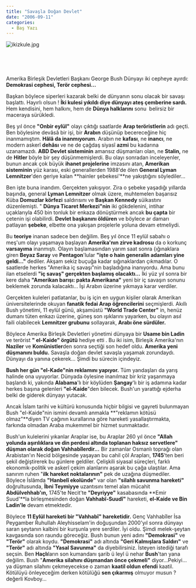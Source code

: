 ```yaml
---
title: "Savaşla Doğan Devlet"
date: "2006-09-11"
categories: 
  - Baş Yazı
---
```


![ikizkule.jpg](/uploads/2006/09/ikizkule.jpg)

  

  

Amerika Birleşik Devletleri Başkanı George Bush Dünyayı iki cepheye ayırdı: **Demokrasi cephesi, Terör cephesi...**

Başkan böylece siperleri kazarak belki de dünyanın sonu olacak bir savaşı başlattı. Hayırlı olsun ! **İki kulesi yıkıldı diye dünyayı ateş çemberine sardı.** Hem kendisini, hem halkını, hem de **Dünya halklarını** sonu  belirsiz bir maceraya sürükledi.

Beş yıl önce **"Onbir eylül"** olayı çıktığı saatlarde **Arap teröristlerin** adı geçti. Ben böylesine devâsâ bir işi, bir **Arabın** düşünüp becereceğine hiç inanmamıştım. **Hâlâ da inanmıyorum**. Arabın ne **kafası**, ne **inancı**, ne modern askerî **dehâsı** ve ne de çağdaş siyasî **azmi** bu kadarına uzanamazdı. **ABD Devlet sisteminin** amansız düşmanları olan, ne **Stalin,** ne de **Hitler** böyle bir şey düşünmemişlerdi. Bu olayı sonradan inceleyenler, bunun ancak çok büyük **ihanet projelerine** imzasını atan, **Amerikan sisteminin** yüz karası, eski generallerden 1988'de ölen **General Lyman** **Lemnitzer**'den geriye kalan **hainler şebekesi'**ne yakıştığını söylediler...

Ben işte buna inandım. Gerçekten yakışıyor. Zira o şebeke yaşadığı yıllarda başında, general **Lyman Lemnitzer** olmak üzere, muhtemelen başarısız Küba **Domuzlar körfezi** saldırısını ve **Başkan Kennedy** süikastını düzenlemişti. " **Dünya Ticaret Merkezi"nin** iki gökdelenini, intihar uçaklarıyla 450 bin tonluk bir enkaza dönüştürmek ancak **bu çapta** bir çetenin işi olabilirdi. **Devlet başkanını öldüren** ve böylece ar damarı patlayan **şebeke**, elbette ona yakışan projelerle yoluna devam etmeliydi.

Bu **teoriye** inanan sadece ben değilim. Beş yıl önce 11 eylül sabahı o meş'um olayı yaşamaya başlayan **Amerika'nın zirve kadrosu** da o korkunç **varsayıma** inanmıştı. Olayın başlamasından yarım saat sonra {ığınaklara giren **Beyaz Saray** ve **Pentagon**'lular **"işte o hain generalin adamları yine geldi..."** dediler. Akşam sekiz buçuğa kadar sığınaklardan çıkmadılar. O saatlerde herkes "Amerika iç savaşı"nin başladığına inanıyordu. Ama bunu ilan etselerdi **"iç savaş" gerçekten başlamış olacaktı...** İki yüz yıl sonra bir kere daha **"Amerikan barışı: pakta Amerikana"** yeni bir iç savaşın sonunu beklemek zorunda kalacaktı... İşi Arabın üzerine yıkmaya karar verdiler.

Gerçekten kuleleri patlatanlar, bu iş için en uygun kişiler olarak Amerikan üniversitelerinde okuyan **fanatik fedai Arap öğrencilerini** seçmişlerdi. Akıllı Bush yönetimi, 11 eylül günü, akşamüstü **"World Trade Center"** in, henüz dumanı tüten enkazı üzerine, güneş son ışıklarını yayarken, bu olayın asıl faili olabilecek **Lemnitzer grubunu** sollayarak, **Arabı öne sürdüler.**

Böylece Amerika Birleşik Devletleri yönetimi dünyaya bir **Usame bin Ladin** ve terörist **" el-Kaide" örgütü** hediye etti . Bu iki isim, Birleşik Amerika'nın **Naziler** ve **Komünistler**den sonra seçtiği son hedef oldu. **Amerika yeni düşmanını buldu.** Savaşla doğan devlet savaşla yaşamak zorundaydı. Dünyayı da yanına çekerek... Şimdi bu sürecin içindeyiz.

**Bush her gün "el-Kade"nin reklamını yapıyor.** Tüm yandaşları da yarış halinde ona uyuyorlar. Dünyada öylesine inanılmaz bir kriz yaşanmaya başlandı ki, yakında **Alabama**'lı bir köylüden **Şangay**'lı bir iş adamına kadar herkes başına gelenleri **"el-Kaide**"den bilecek. Bush'un yarattığı ejderha belki de giderek dünyayı yutacak.

Ancak İslam tarihi ve kültürü konusunda hiçbir bilgisi ve gayreti bulunmayan Bush "el-Kaide"nin ismini devamlı anmakla **"reklamın kötüsü olmaz"**diyen TV çağının kurallarına göre hareketi yasallaştırmakta, farkında olmadan Araba mukemmel bir hizmet sunmaktadır.

Bush'un kulelerini yıkanlar Araplar ise, bu Araplar 260 yıl önce **"Allah yolunda aşırılıklara ve din perdesi altında toplanan haksız servetlere" düşman olarak doğan Vahhabîlerdir...** Bir zamanlar Osmanlı toprağı olan Arabistan'ın Necid bölgesinde yaşayan bu cahil çöl Arapları, **1745**'ten beri şekil değiştirerek bu günlere geldiler. Çelişkili siyasal süreçleri, farklı ekonomik-politik ve askerî çekim alanlarını aşarak bu çağa ulaştılar. Ama sanırım ruhen "**ilk hareket noktalarının"** pek de uzağına düşmediler. Böylece İslâmda **"Hanbelî ekolünde"** var olan **"silahlı savunma hareketi"** doğrultusunda, **İbni Teymiyye** uzantısını temel alan mücahit **Abdülvehhab'ın,** 1745'te Necit'te **"Deyriyye"** kasabasında **Emir Suud'**la birleşmesinden doğan **Vahhabî-Suudî"** hareketi, **el-Kaide ve Bin Ladin'le** devam etmektedir.

Böylece **11 Eylül hareketi bir "Vahhabî" hareketidir.** Genç Vahhabîler İsa Peygamber Ruhullah Aleyhisselam'in doğuşundan 2000'yıl sonra dünyayı saran şeytanın kalbini bir kurşunla yere serdiler. İyi oldu. Şimdi melek-şeytan kavgasında son raundu göreceğiz. Bush bunun yeni adını **"Demokrasi"** ve **"Terör"** olarak koydu. **"Demokrasi"** adı altında **"Geri Kalmışlara Saldırı"** ve **"Terör"** adı altında **"Yasal Savunma"** da diyebilirsiniz. İsteyen istediği tarafı seçsin. Ben **Haçlı**ların son kumandanı şarib ü leyl ü nehar **Bush**'tan yana değilim. Bush "**Amerika silahını düşmandan önce çekmeli"** diyor...Pekiyi... ya düşman silahını çekmeyecekse o zaman **kaatil oldun efendi** kaatil. Kötülüyü önleyeceğim derken kötülüğü **sen çıkarmış** olmuyor musun ? değerli Kovboy...
